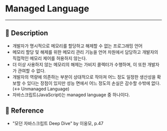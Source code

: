 # Managed Language
---
## 📌 Description
- 개발자가 명시적으로 메모리를 할당하고 해제할 수 없는 프로그래밍 언어
- 메모리 할당 및 해제를 위한 메모리 관리 기능을 언어 차원에서 담당하고 개발자의 직접적인 메모리 제어를 허용하지 않는다.
- 더 이상 사용하지 않는 메모리의 해제는 가비지 콜렉터가 수행하며, 이 또한 개발자가 관여할 수 없다.
- 개발자의 역량에 의존하는 부분이 상대적으로 작아져 어느 정도 일정한 생산성을 확보할 수 있다는 장점이 있지만 성능 면에서 어느 정도의 손실은 감수할 수밖에 없다. (↔ Unmanaged Language)
- 자바스크립트(JavaScript)는 managed language 중 하나이다.
## 📌 Reference
- "모던 자바스크립트 Deep Dive" by 이웅모, p.47